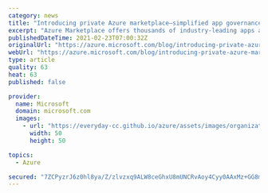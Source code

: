 ```yaml
---
category: news
title: "Introducing private Azure marketplace—simplified app governance and deployment "
excerpt: "Azure Marketplace offers thousands of industry-leading apps and services from Microsoft and partners, certified and optimized to run on Azure. Azure Marketplace makes it easy to find, try, and buy the solutions you need confidently and quickly drive business outcomes."
publishedDateTime: 2021-02-23T07:00:32Z
originalUrl: "https://azure.microsoft.com/blog/introducing-private-azure-marketplace-simplified-app-governance-and-deployment/"
webUrl: "https://azure.microsoft.com/blog/introducing-private-azure-marketplace-simplified-app-governance-and-deployment/"
type: article
quality: 63
heat: 63
published: false

provider:
  name: Microsoft
  domain: microsoft.com
  images:
    - url: "https://everyday-cc.github.io/azure/assets/images/organizations/microsoft.com-50x50.jpg"
      width: 50
      height: 50

topics:
  - Azure

secured: "7ZCPyzrJ6z0hl8ya/Z/zlvzxq9ALW8ceGhxU8mUNCRvAoy4Cyy0AAxMz+GG8mE+WouOoQQwFCCyYbEx1Hawq6x2uaUJbhG2P05RLcYZnazTf7wDUmJsQKtvem5Hu4/syqWzvfMJbVWuuzzLfbnXMFyneVJhW6+A2KQRgsYmL9le2uX68hDB1DduBbzl9v8rnPDoKzvM0xjcYtmsU9KHErwfyEndMjAoAn0sV/CBOct1Pq1YVZzMNoB1vVxGnq4aba3aI2LQF/6LiUq9rleis5vpL5F8PkOLDFB8QkZ157FjEOlOMGrTshV7VcxplyMfRy3SzhHD5cybZ405tTESsjCuln2QO/56s6JbYKbuznj4=;1ClMAIMoPZAzSO6R3xfS5A=="
---
```


